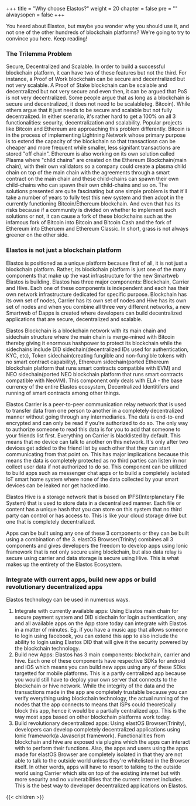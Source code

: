 +++
title = "Why choose Elastos?"
weight = 20
chapter = false
pre = ""
alwaysopen = false
+++

You heard about Elastos, but maybe you wonder why you should use it, and not one of the other hundreds of blockchain platforms? We're going to try to convince you here. Keep reading!

### The Trilemma Problem
Secure, Decentralized and Scalable. In order to build a successful blockchain platform, it can have two of these features but not the third. For instance, a Proof of Work blockchain can be secure and decentralized but not very scalable. A Proof of Stake blockchain can be scalable and decentralized but not very secure and even then, it can be argued that PoS is not very decentralized. Some people argue that as long as a blockchain is secure and decentralized, it does not need to be scalable(eg. Bitcoin). While others argue that it just needs to be secure and scalable but not fully decentralized. In either scenario, it's rather hard to get a 100% on all 3 functionalities: security, decentralization and scalability. Popular projects like Bitcoin and Ethereum are approaching this problem differently. Bitcoin is in the process of implementing Lightning Network whose primary purpose is to extend the capacity of the blockchain so that transactiosn can be cheaper and more frequent while smaller, less signifant transactions are stored "off chain". Ethereum is also working on its own solution called Plasma where "child chains" are created on the Ethereum Blockchain(main chain), with their own validators so a company could create a plasma child chain on top of the main chain with the agreements through a smart contract on the main chain and these child-chains can spawn their own child-chains who can spawn their own child-chains and so on. The solutions presented are quite fascinating but one simple problem is that it'll take a number of years to fully test this new system and then adopt in the currently functioning Bitcoin/Ethereum blockchain. And even that has its risks because if a community is divided on whether to implement such solutions or not, it can cause a fork of these blockchains such as the infamous fork of Bitcoin into Bitcoin and Bitcoin Cash and the fork of Ethereum into Etheruem and Ethereum Classic. In short, grass is not always greener on the other side.

### Elastos is not just a blockchain platform
Elastos is positioned as a unique platform because first of all, it is not just a blockchain platform. Rather, its blockchain platform is just one of the many components that make up the vast infrastructure for the new Smartweb Elastos is building. Elastos has three major components: Blockchain, Carrier and Hive. Each one of these components is independent and each has their own network infrastructure dedicated for specific purpose. Blockchain has its own set of nodes, Carrier has its own set of nodes and Hive has its own set of nodes and when you combine all three very different networks, a new Smartweb of Dapps is created where developers can build decentralized applications that are secure, decentralized and scalable. 

Elastos Blockchain is a blockchain network with its main chain and sidechain structure where the main chain is merge-mined with Bitcoin thereby giving it enormous hashpower to protect its blockchain while the sidechains include DID sidechain(decentralized IDs used for authentication, KYC, etc), Token sidechain(creating fungible and non-fungible tokens with no smart contract capability), Ethereum sidechain(ported Ethereum blockchain platform that runs smart contracts compatible with EVM) and NEO sidechain(ported NEO blockchain platform that runs smart contracts compatible with NeoVM). This component only deals with ELA - the base currency of the entire Elastos ecosystem, Decentralized Identitifers and running of smart contracts among other things.

Elastos Carrier is a peer-to-peer communication relay network that is used to transfer data from one person to another in a completely decentralized manner without going through any intermediaries. The data is end-to-end encrypted and can only be read if you're authorized to do so. The only way to authorize someone to read this data is for you to add that someone to your friends list first. Everything on Carrier is blacklisted by default. This means that no device can talk to another on this network. It's only after two devices get added to the friend list by each other that they can start communicating from that point on. This has major implications because this means the data is completely protected as no third parties can listen in nor collect user data if not authorized to do so. This component can be utilized to build apps such as messenger chat apps or to build a completely isolated IoT smart home system where none of the data collected by your smart devices can be leaked nor get hacked into. 

Elastos Hive is a storage network that is based on IPFS(Interplanetary File System) that is used to store data in a decentralized manner. Each file or content has a unique hash that you can store on this system that no third party can control or has access to. This is like your cloud storage drive but one that is completely decentralized.

Apps can be built using any one of these 3 components or they can be built using a combination of the 3. elastOS Browser(Trinity) combines all 3 components and gives developers the freedom to develop apps using Ionic framework that is not only secure using blockchain, but also data relay is secure using carrier and data storage is secure using Hive. This is what makes up the entirety of the Elastos Ecosystem.

### Integrate with current apps, build new apps or build revolutionary decentralized apps 
Elastos technology can be used in numerous ways. 
1. Integrate with currently available apps: Using Elastos main chain for secure payment system and DID sidechain for login authentication, any and all available apps on the App store today can integrate with Elastos in a matter of minutes. Eg. if you have a music app that allows someone to login using facebook, you can extend this app to also include the ability to login using Elastos DID that will give it the security powered by the blockchain technology. 
2. Build new Apps: Elastos has 3 main components: blockchain, carrier and hive. Each one of these components have respective SDKs for android and iOS which means you can build new apps using any of these SDks targetted for mobile platforms. This is a partly centralized app because you would still have to deploy your own server that connects to the blockchain or hive network. While the integrity of the data and the transactions made in the app are completely trustable because you can verify everything using blockchain technology, the actual running of the nodes that the app connects to means that ISPs could theoretically block this app, hence it would be a partially centralized app. This is the way most apps based on other blockchain platforms work today.
3. Build revolutionary decentralized apps: Using elastOS Browser(Trinity), developers can develop completely decentralized applications using Ionic framework(a Javascript framework). Functionalities from blockchain and hive are exposed via plugins which the apps can interact with to perform their functions. Also, the apps and users using the apps made for elastOS Browser are completely isolated in that they are not able to talk to the outside world unless they're whitelisted in the Browser itself. In other words, apps will have to resort to talking to the outside world using Carrier which sits on top of the existing internet but with more security and no vulnerabilities that the current internet includes. This is the best way to developer decentralized applications on Elastos.

{{< children >}}